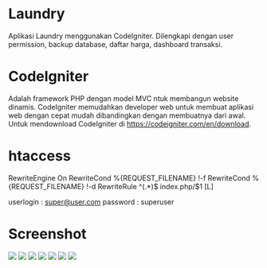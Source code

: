 # Laundry
Aplikasi Laundry menggunakan CodeIgniter. Dilengkapi dengan user permission, backup database, daftar harga, dashboard transaksi. 

# CodeIgniter
Adalah framework PHP dengan model MVC ntuk membangun website dinamis. CodeIgniter memudahkan developer web untuk membuat aplikasi web dengan cepat mudah dibandingkan dengan membuatnya dari awal.
Untuk mendownload CodeIgniter di https://codeigniter.com/en/download.

# htaccess
RewriteEngine On
RewriteCond %{REQUEST_FILENAME} !-f
RewriteCond %{REQUEST_FILENAME} !-d
RewriteRule ^(.*)$ index.php/$1 [L]

userlogin : super@user.com
password  : superuser

# Screenshot

<img src="https://github.com/qyraananda/laundry/blob/master/login.png">
<img src="https://github.com/qyraananda/laundry/blob/master/dashboard.png">
<img src="https://github.com/qyraananda/laundry/blob/master/userakses.png">
<img src="https://github.com/qyraananda/laundry/blob/master/menu.png">
<img src="https://github.com/qyraananda/laundry/blob/master/harga.png">
<img src="https://github.com/qyraananda/laundry/blob/master/tambah.png">
<img src="https://github.com/qyraananda/laundry/blob/master/backup.png">
